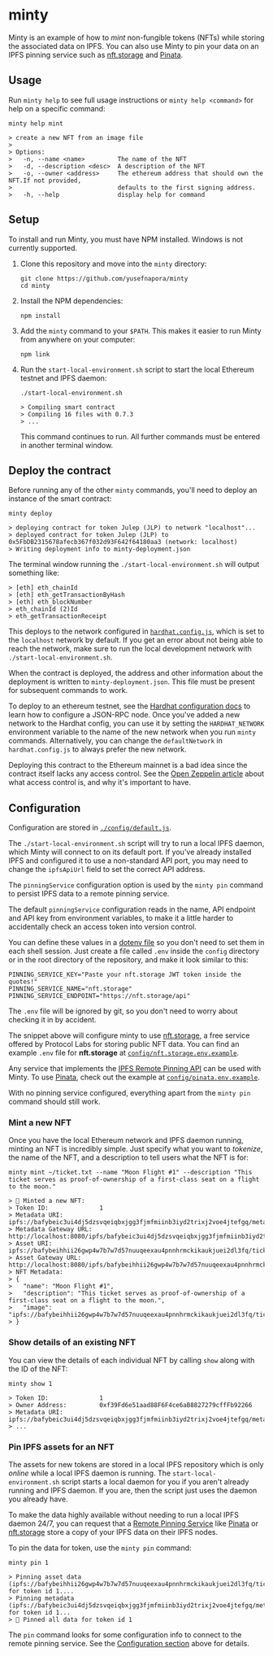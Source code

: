 # minty

Minty is an example of how to _mint_ non-fungible tokens (NFTs) while storing the
associated data on IPFS. You can also use Minty to pin your data on an IPFS pinning service such as [nft.storage](https://nft.storage) and [Pinata](https://pinata.cloud). 

## Usage

Run `minty help` to see full usage instructions or `minty help <command>` for help on a specific command: 

```shell
minty help mint

> create a new NFT from an image file
> 
> Options:
>   -n, --name <name>         The name of the NFT
>   -d, --description <desc>  A description of the NFT
>   -o, --owner <address>     The ethereum address that should own the NFT.If not provided,
>                             defaults to the first signing address.
>   -h, --help                display help for command
```

## Setup 

To install and run Minty, you must have NPM installed. Windows is not currently supported.

1. Clone this repository and move into the `minty` directory:

    ```shell
    git clone https://github.com/yusefnapora/minty
    cd minty
    ```

1. Install the NPM dependencies:

    ```shell
    npm install
    ```

1. Add the `minty` command to your `$PATH`. This makes it easier to run Minty from anywhere on your computer:

    ```
    npm link
    ```

1. Run the `start-local-environment.sh` script to start the local Ethereum testnet and IPFS daemon:

    ```shell
    ./start-local-environment.sh

    > Compiling smart contract
    > Compiling 16 files with 0.7.3
    > ...
    ```

    This command continues to run. All further commands must be entered in another terminal window.

## Deploy the contract

Before running any of the other `minty` commands, you'll need to deploy an instance of the
smart contract:

```shell
minty deploy

> deploying contract for token Julep (JLP) to network "localhost"...
> deployed contract for token Julep (JLP) to 0x5FbDB2315678afecb367f032d93F642f64180aa3 (network: localhost)
> Writing deployment info to minty-deployment.json
```

The terminal window running the `./start-local-environment.sh` will output something like:

```shell
> [eth] eth_chainId
> [eth] eth_getTransactionByHash
> [eth] eth_blockNumber
> eth_chainId (2)Id
> eth_getTransactionReceipt
```

This deploys to the network configured in [`hardhat.config.js`](./hardhat.config.js), which is set to the `localhost` network by default. If you get an error about not being able to reach the network, make sure to run the local development network with `./start-local-environment.sh`.

When the contract is deployed, the address and other information about the deployment is written to `minty-deployment.json`. This file must be present for subsequent commands to work.

To deploy to an ethereum testnet, see the [Hardhat configuration docs](https://hardhat.org/config/) to learn how to configure a JSON-RPC node. Once you've added a new network to the Hardhat config, you can use it by setting the `HARDHAT_NETWORK` environment variable to the name of the new network when you run `minty` commands. Alternatively, you can change the `defaultNetwork` in `hardhat.config.js` to always prefer the new network.

Deploying this contract to the Ethereum mainnet is a bad idea since the contract itself lacks any access control. See the [Open Zeppelin article](https://docs.openzeppelin.com/contracts/3.x/access-control) about what access control is, and why it's important to have.

## Configuration

Configuration are stored in [`./config/default.js`](./config/default.js).

The `./start-local-environment.sh` script will try to run a local IPFS daemon, which Minty will connect to on its default port. If you've already installed IPFS and configured it to use a non-standard API port, you may need to change the `ipfsApiUrl` field to set the correct API address.

The `pinningService` configuration option is used by the `minty pin` command to persist IPFS data to a remote pinning service.

The default `pinningService` configuration reads in the name, API endpoint and API key from environment variables, to make it a little harder to accidentally check an access token into version control.

You can define these values in a [dotenv file](https://www.npmjs.com/package/dotenv) so you don't need to set them in each shell session. Just create a file called `.env` inside the `config` directory or in the root directory of the repository, and make it look similar to this:

```shell
PINNING_SERVICE_KEY="Paste your nft.storage JWT token inside the quotes!"
PINNING_SERVICE_NAME="nft.storage"
PINNING_SERVICE_ENDPOINT="https://nft.storage/api"
```

The `.env` file will be ignored by git, so you don't need to worry about checking it in by accident.

The snippet above will configure minty to use [nft.storage](https://nft.storage), a free service offered by Protocol Labs for storing public NFT data. You can find an example `.env` file for **nft.storage** at [`config/nft.storage.env.example`](./config/nft.storage.env.example).

Any service that implements the [IPFS Remote Pinning API](https://ipfs.github.io/pinning-services-api-spec) can be used with Minty. To use [Pinata](https://pinata.cloud), check out the example at [`config/pinata.env.example`](./config/pinata.env.example).

With no pinning service configured, everything apart from the `minty pin` command should still work.

### Mint a new NFT

Once you have the local Ethereum network and IPFS daemon running, minting an NFT is incredibly simple. Just specify what you want to _tokenize_, the name of the NFT, and a description to tell users what the NFT is for:

```shell
minty mint ~/ticket.txt --name "Moon Flight #1" --description "This ticket serves as proof-of-ownership of a first-class seat on a flight to the moon."

> 🌿 Minted a new NFT:
> Token ID:              1
> Metadata URI:          ipfs://bafybeic3ui4dj5dzsvqeiqbxjgg3fjmfmiinb3iyd2trixj2voe4jtefgq/metadata.json
> Metadata Gateway URL:  http://localhost:8080/ipfs/bafybeic3ui4dj5dzsvqeiqbxjgg3fjmfmiinb3iyd2trixj2voe4jtefgq/metadata.json
> Asset URI:             ipfs://bafybeihhii26gwp4w7b7w7d57nuuqeexau4pnnhrmckikaukjuei2dl3fq/ticket.txt
> Asset Gateway URL:     http://localhost:8080/ipfs/bafybeihhii26gwp4w7b7w7d57nuuqeexau4pnnhrmckikaukjuei2dl3fq/ticket.txt
> NFT Metadata:
> {
>   "name": "Moon Flight #1",
>   "description": "This ticket serves as proof-of-ownership of a first-class seat on a flight to the moon.",
>   "image": "ipfs://bafybeihhii26gwp4w7b7w7d57nuuqeexau4pnnhrmckikaukjuei2dl3fq/ticket.txt"
> }
```

### Show details of an existing NFT

You can view the details of each individual NFT by calling `show` along with the ID of the NFT:

```shell
minty show 1

> Token ID:              1
> Owner Address:         0xf39Fd6e51aad88F6F4ce6aB8827279cffFb92266
> Metadata URI:          ipfs://bafybeic3ui4dj5dzsvqeiqbxjgg3fjmfmiinb3iyd2trixj2voe4jtefgq/metadata.json
> ...
```

### Pin IPFS assets for an NFT

The assets for new tokens are stored in a local IPFS repository which is only _online_ while a local IPFS daemon is running. The `start-local-environment.sh` script starts a local daemon for you if you aren't already running and IPFS daemon. If you are, then the script just uses the daemon you already have.

To make the data highly available without needing to run a local IPFS daemon 24/7, you can request that a [Remote Pinning Service](https://ipfs.github.io/pinning-services-api-spec) like [Pinata](https://pinata.cloud/) or [nft.storage](https://nft.storage) store a copy of your IPFS data on their IPFS nodes.

To pin the data for token, use the `minty pin` command:

```shell
minty pin 1

> Pinning asset data (ipfs://bafybeihhii26gwp4w7b7w7d57nuuqeexau4pnnhrmckikaukjuei2dl3fq/ticket.txt) for token id 1....
> Pinning metadata (ipfs://bafybeic3ui4dj5dzsvqeiqbxjgg3fjmfmiinb3iyd2trixj2voe4jtefgq/metadata.json) for token id 1...
> 🌿 Pinned all data for token id 1
```

The `pin` command looks for some configuration info to connect to the remote pinning service. See the [Configuration section](#configuration) above for details.
